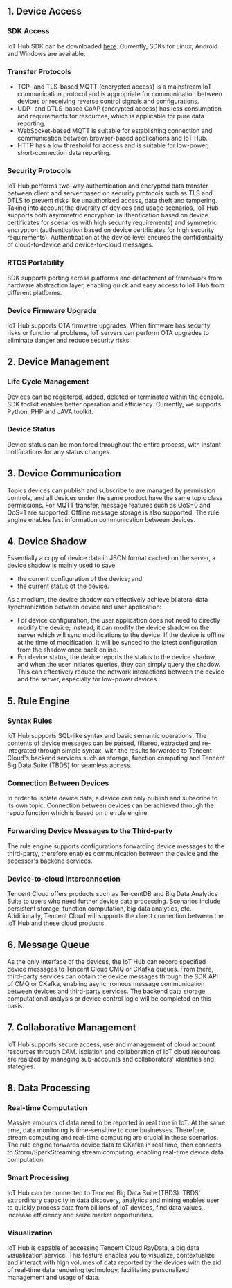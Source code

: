[//]: # (chinagitpath:XXXXX)

## 1. Device Access
### SDK Access
IoT Hub SDK can be downloaded [here](https://cloud.tencent.com/document/product/634/11928). Currently, SDKs for Linux, Android and Windows are available.

### Transfer Protocols
- TCP- and TLS-based MQTT (encrypted access) is a mainstream IoT communication protocol and is appropriate for communication between devices or receiving reverse control signals and configurations.
- UDP- and DTLS-based CoAP (encrypted access) has less consumption and requirements for resources, which is applicable for pure data reporting.
- WebSocket-based MQTT is suitable for establishing connection and communication between browser-based applications and IoT Hub.
- HTTP has a low threshold for access and is suitable for low-power, short-connection data reporting.

### Security Protocols
IoT Hub performs two-way authentication and encrypted data transfer between client and server based on security protocols such as TLS and DTLS to prevent risks like unauthorized access, data theft and tampering. Taking into account the diversity of devices and usage scenarios, IoT Hub supports both asymmetric encryption (authentication based on device certificates for scenarios with high security requirements) and symmetric encryption (authentication based on device certificates for high security requirements). Authentication at the device level ensures the confidentiality of cloud-to-device and device-to-cloud messages.

### RTOS Portability
SDK supports porting across platforms and detachment of framework from hardware abstraction layer, enabling quick and easy access to IoT Hub from different platforms.

### Device Firmware Upgrade
IoT Hub supports OTA firmware upgrades. When firmware has security risks or functional problems, IoT servers can perform OTA upgrades to eliminate danger and reduce security risks.

## 2. Device Management
### Life Cycle Management
Devices can be registered, added, deleted or terminated within the console. SDK toolkit enables better operation and efficiency. Currently, we supports Python, PHP and JAVA toolkit.

### Device Status
Device status can be monitored throughout the entire process, with instant notifications for any status changes.

## 3. Device Communication
Topics devices can publish and subscribe to are managed by permission controls, and all devices under the same product have the same topic class permissions. For MQTT transfer, message features such as QoS=0 and QoS=1 are supported. Offline message storage is also supported. The rule engine enables fast information communication between devices.

## 4. Device Shadow
Essentially a copy of device data in JSON format cached on the server, a device shadow is mainly used to save:
- the current configuration of the device; and
- the current status of the device.

As a medium, the device shadow can effectively achieve bilateral data synchronization between device and user application:
- For device configuration, the user application does not need to directly modify the device; instead, it can modify the device shadow on the server which will sync modifications to the device. If the device is offline at the time of modification, it will be synced to the latest configuration from the shadow once back online.
- For device status, the device reports the status to the device shadow, and when the user initiates queries, they can simply query the shadow. This can effectively reduce the network interactions between the device and the server, especially for low-power devices.

## 5. Rule Engine
### Syntax Rules
IoT Hub supports SQL-like syntax and basic semantic operations. The contents of device messages can be parsed, filtered, extracted and re-integrated through simple syntax, with the results forwarded to Tencent Cloud's backend services such as storage, function computing and Tencent Big Data Suite (TBDS) for seamless access.

### Connection Between Devices
In order to isolate device data, a device can only publish and subscribe to its own topic. Connection between devices can be achieved through the repub function which is based on the rule engine.

### Forwarding Device Messages to the Third-party
The rule engine supports configurations forwarding device messages to the third-party, therefore enables communication between the device and the accessor's backend services.

### Device-to-cloud Interconnection
Tencent Cloud offers products such as TencentDB and Big Data Analytics Suite to users who need further device data processing. Scenarios include persistent storage, function computation, big data analytics, etc. Additionally, Tencent Cloud will supports the direct connection between the IoT Hub and these cloud products. 

## 6. Message Queue
As the only interface of the devices, the IoT Hub can record specified device messages to Tencent Cloud CMQ or CKafka queues. From there, third-party services can obtain the device messages through the SDK API of CMQ or CKafka, enabling asynchromous message communication between devices and third-party services. The backend data storage, computational analysis or device control logic will be completed on this basis.

## 7. Collaborative Management
IoT Hub supports secure access, use and management of cloud account resources through CAM. Isolation and collaboration of IoT cloud resources are realized by managing sub-accounts and collaborators' identities and stategies.

## 8. Data Processing
### Real-time Computation
Massive amounts of data need to be reported in real time in IoT. At the same time, data monitoring is time-sensitive to core businesses. Therefore, stream computing and real-time computing are crucial in these scenarios. The rule engine forwards device data to CKafka in real time, then connects to Storm/SparkStreaming stream computing, enabling real-time device data computation.

### Smart Processing 
IoT Hub can be connected to Tencent Big Data Suite (TBDS). TBDS' extrordinary capacity in data discovery, analytics and mining enables user to quickly process data from billions of IoT devices, find data values, increase efficiency and seize market opportunities.

### Visualization
IoT Hub is capable of accessing Tencent Cloud RayData, a big data visualization service. This feature enables you to visualize, contextualize and interact with high volumes of data reported by the devices with the aid of real-time data rendering technology, facilitating personalized management and usage of data.


